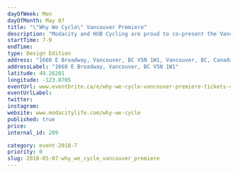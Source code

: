 ```yaml
---
dayOfWeek: Mon
dayOfMonth: May 07
title: "\"Why We Cycle\" Vancouver Premiere"
description: "Modacity and HUB Cycling are proud to co-present the Vancouver premiere of the Dutch film “Why We Cycle”. This delightful documentary takes a ride with ordinary cyclists and specialists from a variety of disciplines. These conversations uncover some obvious, but even more hidden effects of cycling, on people, on societies, and on the organization of cities. The 56-minute film will be followed by a half-hour panel discussion with local politicians, bike advocates, and business leaders.<br> "
startTime: 7-9
endTime: 
type: Design Edition
address: "1660 E Broadway, Vancouver, BC V5N 1W1, Vancouver, BC, Canada"
addressLabel: "1660 E Broadway, Vancouver, BC V5N 1W1"
latitude: 49.26201
longitude: -123.0705
eventUrl: www.eventbrite.ca/e/why-we-cycle-vancouver-premiere-tickets-43995987182
eventUrlLabel: 
twitter: 
instagram: 
website: www.modacitylife.com/why-we-cycle
published: true
price: 
internal_id: 209

category: event-2018-7
priority: 0
slug: 2018-05-07-why_we_cycle_vancouver_premiere
---
```

